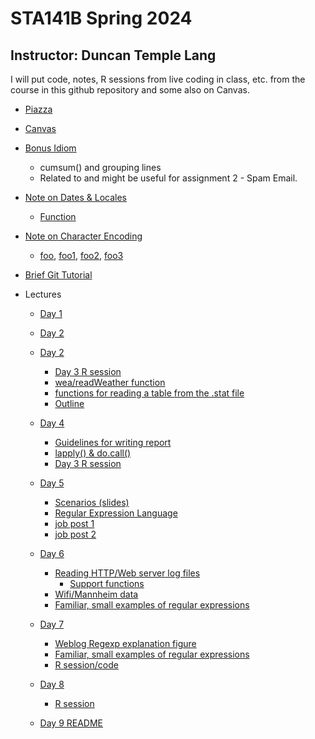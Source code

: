 #  STA141B Spring 2024
## Instructor: Duncan Temple Lang

I will put code, notes, R sessions from live coding in class, etc. from the course in this github repository and some also on Canvas.


+ [Piazza](https://piazza.com/class/lufnnjs0ub36ht)

+ [Canvas](https://canvas.ucdavis.edu/courses/877218)


+ [Bonus Idiom](Lectures/Day7/cumsum.md)
   + cumsum() and grouping lines
   + Related to and might be useful for assignment 2 - Spam Email.

+ [Note on Dates & Locales](Docs/locale.md)
   + [Function](Docs/locale.R)
   
+ [Note on Character Encoding](Docs/CharacterEncoding.md)
   + [foo](Docs/foo), [foo1](Docs/foo1), [foo2](Docs/foo2), [foo3](Docs/foo3)
   
+ [Brief Git Tutorial](GitBasics.md)

+ Lectures
     + [Day 1](Lectures/Day1)
     + [Day 2](Lectures/Day2)
     + [Day 2](Lectures/Day3)
         + [Day 3 R session](Lectures/Day3/Rsession_day3.txt)		 
		 + [wea/readWeather function](Lectures/Day3/wea.R)
		 + [functions for reading a table from the .stat file](Lectures/Day3/stat.R)
		 + [Outline](Lectures/Day3/Outline.md)
     + [Day 4](Lectures/Day4)	 
	     + [Guidelines for writing report](Lectures/Day4/StructureOfReport.md)
         + [lapply() & do.call()](Lectures/Day4/lapply_do.call.md)
         + [Day 3 R session](Lectures/Day4/Day4Rsession.txt)
     + [Day 5](Lectures/Day5)
	     + [Scenarios (slides)](Lectures/Day5/Examples.html)
	     + [Regular Expression Language](Lectures/Day5/Regexp.html)		 
         + [job post 1](Lectures/Day5/jobPost.md)
         + [job post 2](Lectures/Day5/jobPost2.md)		 

     + [Day 6](Lectures/Day6)
	     + [Reading HTTP/Web server log files](Lectures/Day6/weblog.md)
            + [Support functions](Lectures/Day6/weblogFun.R)
         + [Wifi/Mannheim data]()
 	     + [Familiar, small examples of regular expressions](Lectures/Day5/examples.md)

     + [Day 7](Lectures/Day7) 
	     + [Weblog Regexp explanation figure](Lectures/Day7/weblog.pdf)
 	     + [Familiar, small examples of regular expressions](Lectures/Day5/examples.md)         
	     + [R session/code](Lectures/Day7/Day7.session)
     + [Day 8](Lectures/Day8)
	      + [R session](Lectures/Day8/Day8.rsession)
     + [Day 9 README](Lectures/Day9/README.md)
	 
<!-- 

     + [Day 8](Lectures/Day8)

     + [Day 10](Lectures/Day10)
     + [Day 11](Lectures/Day11)
     + [Day 12](Lectures/Day12)
     + [Day 13](Lectures/Day13)
     + [Day 14](Lectures/Day14)
     + [Day 15](Lectures/Day15)
     + [Day 16](Lectures/Day16)
     + [Day 17](Lectures/Day17)
     + [Day 18](Lectures/Day18)
     + [Day 19](Lectures/Day19)
     + [Day 20](Lectures/Day20)


mdList(sprintf("[Day %d](Lectures/Day%d)", 7:20, 7:20), "     + ")
-->
    
